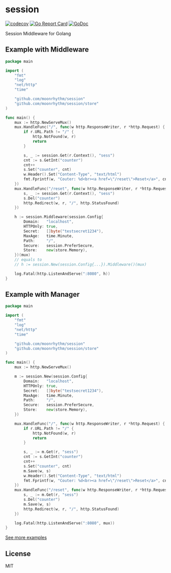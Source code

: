 # session

[![codecov](https://codecov.io/gh/moonrhythm/session/branch/master/graph/badge.svg)](https://codecov.io/gh/moonrhythm/session)
[![Go Report Card](https://goreportcard.com/badge/github.com/moonrhythm/session)](https://goreportcard.com/report/github.com/moonrhythm/session)
[![GoDoc](https://godoc.org/github.com/moonrhythm/session?status.svg)](https://godoc.org/github.com/moonrhythm/session)

Session Middleware for Golang

## Example with Middleware

```go
package main

import (
    "fmt"
    "log"
    "net/http"
    "time"

    "github.com/moonrhythm/session"
    "github.com/moonrhythm/session/store"
)

func main() {
    mux := http.NewServeMux()
    mux.HandleFunc("/", func(w http.ResponseWriter, r *http.Request) {
        if r.URL.Path != "/" {
            http.NotFound(w, r)
            return
        }

        s, _ := session.Get(r.Context(), "sess")
        cnt := s.GetInt("counter")
        cnt++
        s.Set("counter", cnt)
        w.Header().Set("Content-Type", "text/html")
        fmt.Fprintf(w, "Couter: %d<br><a href=\"/reset\">Reset</a>", cnt)
    })
    mux.HandleFunc("/reset", func(w http.ResponseWriter, r *http.Request) {
        s, _ := session.Get(r.Context(), "sess")
        s.Del("counter")
        http.Redirect(w, r, "/", http.StatusFound)
    })

    h := session.Middleware(session.Config{
        Domain:   "localhost",
        HTTPOnly: true,
        Secret:   []byte("testsecret1234"),
        MaxAge:   time.Minute,
        Path:     "/",
        Secure:   session.PreferSecure,
        Store:    new(store.Memory),
    })(mux)
    // equals to
    // h := session.New(session.Config{...}).Middleware()(mux)

    log.Fatal(http.ListenAndServe(":8080", h))
}

```

## Example with Manager

```go
package main

import (
    "fmt"
    "log"
    "net/http"
    "time"

    "github.com/moonrhythm/session"
    "github.com/moonrhythm/session/store"
)

func main() {
    mux := http.NewServeMux()

    m := session.New(session.Config{
        Domain:   "localhost",
        HTTPOnly: true,
        Secret:   []byte("testsecret1234"),
        MaxAge:   time.Minute,
        Path:     "/",
        Secure:   session.PreferSecure,
        Store:    new(store.Memory),
    })

    mux.HandleFunc("/", func(w http.ResponseWriter, r *http.Request) {
        if r.URL.Path != "/" {
            http.NotFound(w, r)
            return
        }

        s, _ := m.Get(r, "sess")
        cnt := s.GetInt("counter")
        cnt++
        s.Set("counter", cnt)
        m.Save(w, s)
        w.Header().Set("Content-Type", "text/html")
        fmt.Fprintf(w, "Couter: %d<br><a href=\"/reset\">Reset</a>", cnt)
    })
    mux.HandleFunc("/reset", func(w http.ResponseWriter, r *http.Request) {
        s, _ := m.Get(r, "sess")
        s.Del("counter")
        m.Save(w, s)
        http.Redirect(w, r, "/", http.StatusFound)
    })

    log.Fatal(http.ListenAndServe(":8080", mux))
}
```

[See more examples](https://github.com/moonrhythm/session/tree/master/example)

## License

MIT
